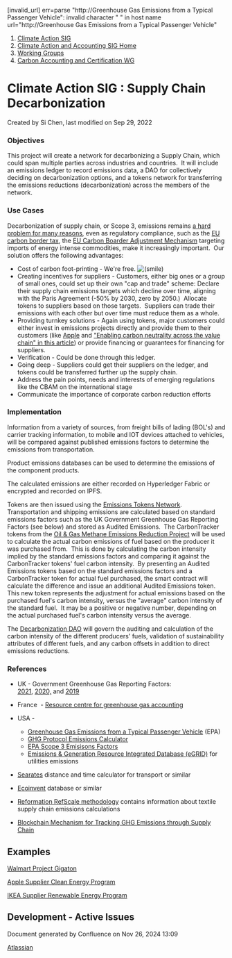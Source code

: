 [invalid_url] err=parse "http://Greenhouse Gas Emissions from a Typical Passenger Vehicle": invalid character " " in host name url="http://Greenhouse Gas Emissions from a Typical Passenger Vehicle" 
1. [Climate Action SIG](index.html)
2. [Climate Action and Accounting SIG Home](Climate-Action-and-Accounting-SIG-Home_19005445.html)
3. [Working Groups](Working-Groups_19005701.html)
4. [Carbon Accounting and Certification WG](Carbon-Accounting-and-Certification-WG_19005779.html)

# Climate Action SIG : Supply Chain Decarbonization

Created by Si Chen, last modified on Sep 29, 2022

### Objectives

This project will create a network for decarbonizing a Supply Chain, which could span multiple parties across industries and countries.  It will include an emissions ledger to record emissions data, a DAO for collectively deciding on decarbonization options, and a tokens network for transferring the emissions reductions (decarbonization) across the members of the network. 

### Use Cases

Decarbonization of supply chain, or Scope 3, emissions remains [a hard problem for many reasons](https://joshgreen.substack.com/p/why-is-it-so-hard-to-reduce-the-carbon), even as regulatory compliance, such as the [EU carbon border tax](https://www.greenbiz.com/article/eu-wants-carbon-tax-imports-would-it-be-effective-climate-solution#:~:text=What%20is%20a%20carbon%20border,companies%20to%20reduce%20their%20emissions.), the [EU Carbon Boarder Adjustment Mechanism](https://ec.europa.eu/info/sites/default/files/carbon_border_adjustment_mechanism_0.pdf) targeting imports of energy intense commodities, make it increasingly important.  Our solution offers the following advantages:

- Cost of carbon foot-printing - We're free. ![(smile)](images/icons/emoticons/smile.png)
- Creating incentives for suppliers - Customers, either big ones or a group of small ones, could set up their own "cap and trade" scheme: Declare their supply chain emissions targets which decline over time, aligning with the Paris Agreement (-50% by 2030, zero by 2050.)  Allocate tokens to suppliers based on those targets.  Suppliers can trade their emissions with each other but over time must reduce them as a whole.
- Providing turnkey solutions - Again using tokens, major customers could either invest in emissions projects directly and provide them to their customers (like [Apple](https://www.environmentalleader.com/2021/03/more-than-100-of-apples-global-suppliers-are-moving-to-100-renewable-energy/) and ["Enabling carbon neutrality across the value chain" in this article](https://chinadialogue.net/en/business/how-will-chinas-internet-giants-become-carbon-neutral/)) or provide financing or guarantees for financing for suppliers.
- Verification - Could be done through this ledger.
- Going deep - Suppliers could get their suppliers on the ledger, and tokens could be transferred further up the supply chain.
- Address the pain points, needs and interests of emerging regulations like the CBAM on the international stage
- Communicate the importance of corporate carbon reduction efforts

### Implementation

Information from a variety of sources, from freight bills of lading (BOL's) and carrier tracking information, to mobile and IOT devices attached to vehicles, will be compared against published emissions factors to determine the emissions from transportation.  

Product emissions databases can be used to determine the emissions of the component products.

The calculated emissions are either recorded on Hyperledger Fabric or encrypted and recorded on IPFS.  

Tokens are then issued using the [Emissions Tokens Network](Emissions-Tokens-Network_19006546.html).  Transportation and shipping emissions are calculated based on standard emissions factors such as the UK Government Greenhouse Gas Reporting Factors (see below) and stored as Audited Emissions.  The CarbonTracker tokens from the [Oil &amp; Gas Methane Emissions Reduction Project](19008903.html) will be used to calculate the actual carbon emissions of fuel based on the producer it was purchased from.  This is done by calculating the carbon intensity implied by the standard emissions factors and comparing it against the CarbonTracker tokens' fuel carbon intensity.  By presenting an Audited Emissions tokens based on the standard emissions factors and a CarbonTracker token for actual fuel purchased, the smart contract will calculate the difference and issue an additional Audited Emissions token.  This new token represents the adjustment for actual emissions based on the purchased fuel's carbon intensity, versus the "average" carbon intensity of the standard fuel.  It may be a positive or negative number, depending on the actual purchased fuel's carbon intensity versus the average.  

The [Decarbonization DAO](Decarbonization-DAO_19008927.html) will govern the auditing and calculation of the carbon intensity of the different producers' fuels, validation of sustainability attributes of different fuels, and any carbon offsets in addition to direct emissions reductions.

### References

- UK - Government Greenhouse Gas Reporting Factors: [2021](https://www.gov.uk/government/publications/greenhouse-gas-reporting-conversion-factors-2021), [2020,](https://www.gov.uk/government/publications/greenhouse-gas-reporting-conversion-factors-2020) and [2019](https://www.gov.uk/government/publications/greenhouse-gas-reporting-conversion-factors-2019)
- France  - [Resource centre for greenhouse gas accounting](https://bilans-ges.ademe.fr/en/basecarbone/donnees-consulter/choix-categorie/siGras/1)
- USA - 
  
  - [Greenhouse Gas Emissions from a Typical Passenger Vehicle](http://Greenhouse%20Gas%20Emissions%20from%20a%20Typical%20Passenger%20Vehicle) (EPA)
  - [GHG Protocol Emissions Calculator](https://ghgprotocol.org/ghg-emissions-calculation-tool)
  - [EPA Scope 3 Emisisons Factors](https://www.epa.gov/climateleadership/scope-3-inventory-guidance)
  - [Emissions &amp; Generation Resource Integrated Database (eGRID)](https://www.epa.gov/energy/emissions-generation-resource-integrated-database-egrid) for utilities emissions
- [Searates](https://www.searates.com/services/distances-time/) distance and time calculator for transport or similar
- [Ecoinvent](https://www.ecoinvent.org/) database or similar
- [Reformation RefScale methodology](https://www.thereformation.com/media/W1siZiIsIjIwMTgvMTAvMjMvMjAvNTIvMTYvOTg2MTk1ZjItNGVmMC00ZDZmLTk5ODgtMWIyYTQzYTc3MjczL1JlZm9ybWF0aW9uLVJlZnNjYWxlLU1ldGhvZG9sb2d5LnBkZiJdXQ/Reformation-Refscale-Methodology.pdf?sha=5b3e0143e40aea50) contains information about textile supply chain emissions calculations
- [Blockchain Mechanism for Tracking GHG Emissions through Supply Chain](https://papers.ssrn.com/sol3/papers.cfm?abstract_id=4082449)

## Examples

[Walmart Project Gigaton](https://www.walmartsustainabilityhub.com/climate/project-gigaton)

[Apple Supplier Clean Energy Program](https://www.apple.com/newsroom/2022/04/apple-helps-suppliers-rapidly-accelerate-renewable-energy-use-around-the-world/)

[IKEA Supplier Renewable Energy Program](https://about.ikea.com/en/newsroom/2021/06/10/ikea-launches-new-program-to-accelerate-suppliers-transition-to-100-per-cent-renewable-electricity)

## Development - Active Issues

Document generated by Confluence on Nov 26, 2024 13:09

[Atlassian](http://www.atlassian.com/)
